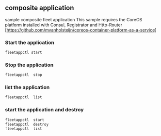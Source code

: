 ## composite application
sample composite fleet application 
This sample requires the CoreOS platform installed with Consul, Registrator and Http-Router [https://github.com/mvanholsteijn/coreos-container-platform-as-a-service]

### Start the application
```bash
fleetappctl start
```

### Stop the application
```bash
fleetappctl  stop
```

### list the application
```bash
fleetappctl  list
```

### start the application and destroy
```bash
fleetappctl  start
fleetappctl  destroy
fleetappctl  list
```
